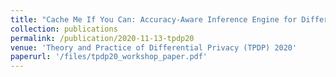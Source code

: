 ```yaml
---
title: "Cache Me If You Can: Accuracy-Aware Inference Engine for DifferentiallyPrivate Data Exploration."
collection: publications
permalink: /publication/2020-11-13-tpdp20
venue: 'Theory and Practice of Differential Privacy (TPDP) 2020'
paperurl: '/files/tpdp20_workshop_paper.pdf'
---
```


